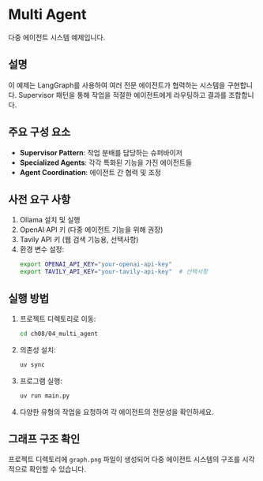 # Multi Agent

다중 에이전트 시스템 예제입니다.

## 설명

이 예제는 LangGraph를 사용하여 여러 전문 에이전트가 협력하는 시스템을 구현합니다. Supervisor 패턴을 통해 작업을 적절한 에이전트에게 라우팅하고 결과를 조합합니다.

## 주요 구성 요소

- **Supervisor Pattern**: 작업 분배를 담당하는 슈퍼바이저
- **Specialized Agents**: 각각 특화된 기능을 가진 에이전트들
- **Agent Coordination**: 에이전트 간 협력 및 조정

## 사전 요구 사항

1. Ollama 설치 및 실행
2. OpenAI API 키 (다중 에이전트 기능을 위해 권장)
3. Tavily API 키 (웹 검색 기능용, 선택사항)
4. 환경 변수 설정:
   ```bash
   export OPENAI_API_KEY="your-openai-api-key"
   export TAVILY_API_KEY="your-tavily-api-key"  # 선택사항
   ```

## 실행 방법

1. 프로젝트 디렉토리로 이동:
   ```bash
   cd ch08/04_multi_agent
   ```

2. 의존성 설치:
   ```bash
   uv sync
   ```

3. 프로그램 실행:
   ```bash
   uv run main.py
   ```

4. 다양한 유형의 작업을 요청하여 각 에이전트의 전문성을 확인하세요.

## 그래프 구조 확인

프로젝트 디렉토리에 `graph.png` 파일이 생성되어 다중 에이전트 시스템의 구조를 시각적으로 확인할 수 있습니다.